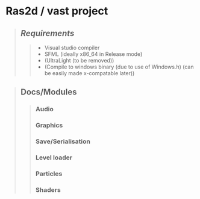 # Ras2d / vast project
> ## ***Requirements***
>> - Visual studio compiler
>> - SFML (ideally x86_64 in Release mode)
>> - (UltraLight (to be removed))
>> - (Compile to windows binary (due to use of Windows.h) (can be easily made x-compatable later))

> ## Docs/Modules
>> ### Audio
>> ### Graphics
>> ### Save/Serialisation
>> ### Level loader
>> ### Particles
>> ### Shaders
